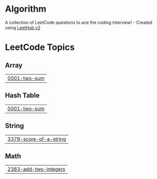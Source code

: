 # Algorithm
A collection of LeetCode questions to ace the coding interview! - Created using [LeetHub v2](https://github.com/arunbhardwaj/LeetHub-2.0)

<!---LeetCode Topics Start-->
# LeetCode Topics
## Array
|  |
| ------- |
| [0001-two-sum](https://github.com/hoonee-math/Algorithm/tree/master/0001-two-sum) |
## Hash Table
|  |
| ------- |
| [0001-two-sum](https://github.com/hoonee-math/Algorithm/tree/master/0001-two-sum) |
## String
|  |
| ------- |
| [3379-score-of-a-string](https://github.com/hoonee-math/Algorithm/tree/master/3379-score-of-a-string) |
## Math
|  |
| ------- |
| [2383-add-two-integers](https://github.com/hoonee-math/Algorithm/tree/master/2383-add-two-integers) |
<!---LeetCode Topics End-->